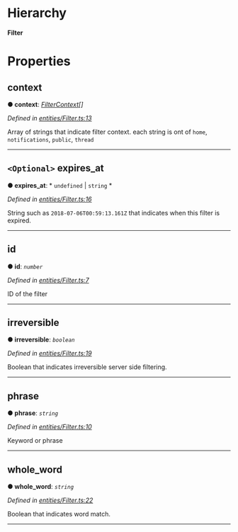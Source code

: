 

# Hierarchy

**Filter**

# Properties

<a id="context"></a>

##  context

**● context**: *[FilterContext](../modules/_entities_filter_.md#filtercontext)[]*

*Defined in [entities/Filter.ts:13](https://github.com/lagunehq/core/blob/dae58ab/src/entities/Filter.ts#L13)*

Array of strings that indicate filter context. each string is ont of `home`, `notifications`, `public`, `thread`

___
<a id="expires_at"></a>

## `<Optional>` expires_at

**● expires_at**: * `undefined` &#124; `string`
*

*Defined in [entities/Filter.ts:16](https://github.com/lagunehq/core/blob/dae58ab/src/entities/Filter.ts#L16)*

String such as `2018-07-06T00:59:13.161Z` that indicates when this filter is expired.

___
<a id="id"></a>

##  id

**● id**: *`number`*

*Defined in [entities/Filter.ts:7](https://github.com/lagunehq/core/blob/dae58ab/src/entities/Filter.ts#L7)*

ID of the filter

___
<a id="irreversible"></a>

##  irreversible

**● irreversible**: *`boolean`*

*Defined in [entities/Filter.ts:19](https://github.com/lagunehq/core/blob/dae58ab/src/entities/Filter.ts#L19)*

Boolean that indicates irreversible server side filtering.

___
<a id="phrase"></a>

##  phrase

**● phrase**: *`string`*

*Defined in [entities/Filter.ts:10](https://github.com/lagunehq/core/blob/dae58ab/src/entities/Filter.ts#L10)*

Keyword or phrase

___
<a id="whole_word"></a>

##  whole_word

**● whole_word**: *`string`*

*Defined in [entities/Filter.ts:22](https://github.com/lagunehq/core/blob/dae58ab/src/entities/Filter.ts#L22)*

Boolean that indicates word match.

___

